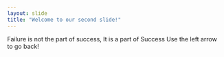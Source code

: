 ```yaml
---
layout: slide
title: "Welcome to our second slide!"
---
```

Failure is not the part of success, It is a part of Success
Use the left arrow to go back!
